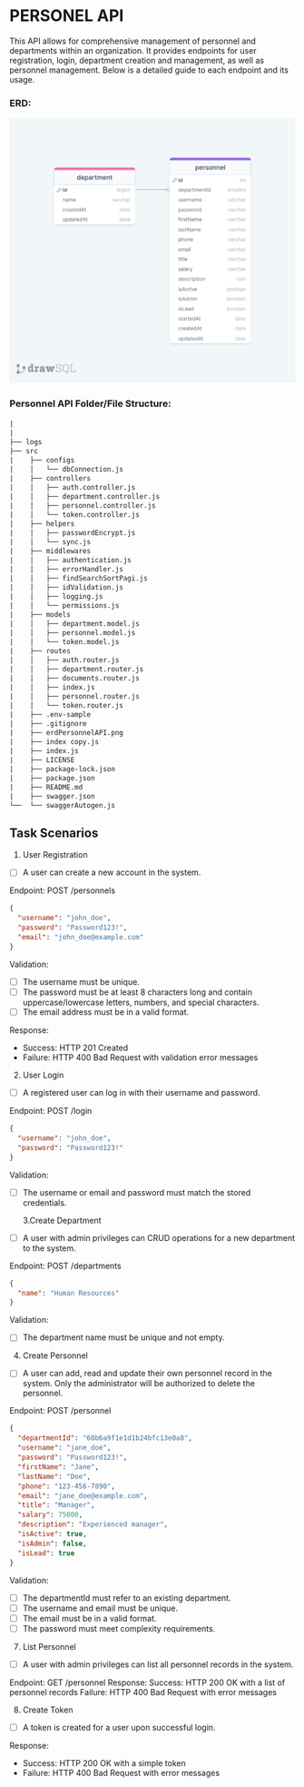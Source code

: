 # PERSONEL API
This API allows for comprehensive management of personnel and departments within an organization. It provides endpoints for user registration, login, department creation and management, as well as personnel management. Below is a detailed guide to each endpoint and its usage.
### ERD:

![ERD](./erdPersonnelAPI.png)

### Personnel API Folder/File Structure:

```
|
|
├── logs
├── src
|    ├── configs
|    │   └── dbConnection.js
|    ├── controllers
|    │   ├── auth.controller.js
|    │   ├── department.controller.js
|    │   ├── personnel.controller.js
|    │   └── token.controller.js
|    ├── helpers
|    │   ├── passwordEncrypt.js
|    │   └── sync.js
|    ├── middlewares
|    │   ├── authentication.js
|    │   ├── errorHandler.js
|    │   ├── findSearchSortPagi.js
|    │   ├── idValidation.js
|    │   ├── logging.js
|    │   └── permissions.js
|    ├── models
|    │   ├── department.model.js
|    │   ├── personnel.model.js
|    │   └── token.model.js
|    ├── routes
|    │   ├── auth.router.js
|    │   ├── department.router.js
|    │   ├── documents.router.js
|    │   ├── index.js
|    │   ├── personnel.router.js
|    │   └── token.router.js
|    ├── .env-sample
|    ├── .gitignore
|    ├── erdPersonnelAPI.png
|    ├── index copy.js
|    ├── index.js
|    ├── LICENSE
|    ├── package-lock.json
|    ├── package.json
|    ├── README.md
|    ├── swagger.json
└──  └── swaggerAutogen.js
```

## Task Scenarios

1. User Registration

- [ ] A user can create a new account in the system.

Endpoint: POST /personnels

```json
{
  "username": "john_doe",
  "password": "Password123!",
  "email": "john_doe@example.com"
}
```

Validation:

- [ ] The username must be unique.
- [ ] The password must be at least 8 characters long and contain uppercase/lowercase letters, numbers, and special characters.
- [ ] The email address must be in a valid format.

Response:

- Success: HTTP 201 Created
- Failure: HTTP 400 Bad Request with validation error messages

2. User Login

- [ ] A registered user can log in with their username and password.

Endpoint: POST /login

```json
{
  "username": "john_doe",
  "password": "Password123!"
}
```

Validation:

- [ ] The username or email and password must match the stored credentials.

  3.Create Department

- [ ] A user with admin privileges can CRUD operations for a new department to the system.

Endpoint: POST /departments

```json
{
  "name": "Human Resources"
}
```

Validation:

- [ ] The department name must be unique and not empty.

4. Create Personnel

- [ ] A user can add, read and update their own personnel record in the system. Only the administrator will be authorized to delete the personnel.

Endpoint: POST /personnel

```json
{
  "departmentId": "60b6a9f1e1d1b24bfc13e0a8",
  "username": "jane_doe",
  "password": "Password123!",
  "firstName": "Jane",
  "lastName": "Doe",
  "phone": "123-456-7890",
  "email": "jane_doe@example.com",
  "title": "Manager",
  "salary": 75000,
  "description": "Experienced manager",
  "isActive": true,
  "isAdmin": false,
  "isLead": true
}
```

Validation:

- [ ] The departmentId must refer to an existing department.
- [ ] The username and email must be unique.
- [ ] The email must be in a valid format.
- [ ] The password must meet complexity requirements.

7. List Personnel

- [ ] A user with admin privileges can list all personnel records in the system.

Endpoint: GET /personnel
Response:
Success: HTTP 200 OK with a list of personnel records
Failure: HTTP 400 Bad Request with error messages

8. Create Token

- [ ] A token is created for a user upon successful login.

Response:

- Success: HTTP 200 OK with a simple token
- Failure: HTTP 400 Bad Request with error messages
